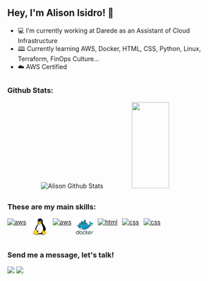 ## Hey, I'm Alison Isidro! 👋


-  💻 I’m currently working at Darede as an Assistant of Cloud Infrastructure
-  🕮 Currently learning AWS, Docker, HTML, CSS, Python, Linux, Terraform, FinOps Culture...
-  ☁️ AWS Certified
##

### Github Stats:

<div align="center">  
  <img width="49%" height="195px" src="https://github-readme-stats.vercel.app/api?username=AlisonIsidro&show_icons=true&count_private=true&hide_border=true&title_color=00bfbf&icon_color=00bfbf&text_color=c9d1d9&bg_color=0d1117" alt="Alison Github Stats" /> 
  <img width="41%" height="195px" src="https://github-readme-stats.vercel.app/api/top-langs/?username=AlisonIsidro&layout=compact&hide_border=true&title_color=00bfbf&text_color=00bfbf&bg_color=0d1117" />
</div>

##

### These are my main skills:
<div style="display: flex; gap: 10px; width: 100%;">
<!--Amazon Web Services-->
<a href="https://aws.amazon.com" target="_blank" rel="noreferrer"> <img src="https://www.vectorlogo.zone/logos/amazon_aws/amazon_aws-icon.svg" alt="aws" width="40" height="40"/> </a> <!-- -->
<!--GNU Linux-->
<a href="https://www.linux.org/" target="_blank" rel="noreferrer"> <img src="https://raw.githubusercontent.com/devicons/devicon/master/icons/linux/linux-original.svg" alt="linux" width="40" height="40"/> </a> <!-- -->
<!--Terraform-->
<a href="https://www.terraform.io/" target="_blank" rel="noreferrer"> <img src="https://www.vectorlogo.zone/logos/terraformio/terraformio-icon.svg" alt="aws" width="40" height="40"/> </a> <!-- -->
<!--Docker-->
<a href="https://www.docker.com/" target="_blank" rel="noreferrer"> <img src="https://raw.githubusercontent.com/devicons/devicon/master/icons/docker/docker-original-wordmark.svg" alt="docker" width="40" height="40"/> </a> <!-- -->
<!--HTML-->
<a href="https://www.hostinger.com.br/tutoriais/o-que-e-html-conceitos-basicos" target="_blank" rel="noreferrer"> <img 
src="https://vectorlogo.zone/logos/w3_html5/w3_html5-ar21.svg" alt="html" width="80" 
height="40"/> </a> <!-- -->
 <!--CSS-->
<a href="https://www.hostinger.com.br/tutoriais/o-que-e-css-guia-basico-de-css" target="_blank" rel="noreferrer"> <img 
src="https://www.vectorlogo.zone/logos/w3_css/w3_css-ar21.svg" alt="css" width="80" 
height="40"/> </a> <!-- -->
<!--Python-->
<a href="https://www.python.org/" target="_blank" rel="noreferrer"> <img 
src="https://www.vectorlogo.zone/logos/python/python-icon.svg" alt="css" width="80" 
height="40"/> </a> <!-- -->
  
  
</div>

##

### Send me a message, let's talk!

<a href = "mailto:alison53.com@gmail.com"><img src="https://img.shields.io/badge/-Gmail-%23333?style=for-the-badge&logo=gmail&logoColor=white" target="_blank"></a>
<a href="https://www.linkedin.com/in/alison-i-3576b91a2/" target="_blank"><img src="https://img.shields.io/badge/-LinkedIn-%230077B5?style=for-the-badge&logo=linkedin&logoColor=white" target="_blank"></a> 

  
          
          


          
          



